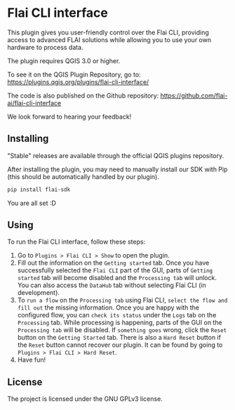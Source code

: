 # Flai CLI interface

This plugin gives you user-friendly control over the Flai CLI, providing access to advanced FLAI solutions while allowing you to use your own hardware to process data.

The plugin requires QGIS 3.0 or higher.

To see it on the QGIS Plugin Repository, go to: https://plugins.qgis.org/plugins/flai-cli-interface/

The code is also published on the Github repository: https://github.com/flai-ai/flai-cli-interface

We look forward to hearing your feedback!


## Installing

"Stable" releases are available through the official QGIS plugins repository.

After installing the plugin, you may need to manually install our SDK with Pip (this should be automatically handled by our plugin).

```bash
pip install flai-sdk
```

You are all set :D


## Using

To run the Flai CLI interface, follow these steps:
1. Go to `Plugins > Flai CLI > Show` to open the plugin.
2. Fill out the information on the `Getting started` tab. Once you have successfully selected the `Flai CLI` part of the GUI, parts of `Getting started` tab will become disabled and the `Processing tab` will unlock. You can also access the `DataHub` tab without selecting Flai CLI (in development).
3. To `run a flow` on the `Processing tab` using Flai CLI, `select the flow and fill out` the missing information. Once you are happy with the configured flow, you can `check its status` under the `Logs` tab on the `Processing` tab. While processing is happening, parts of the GUI on the `Processing tab` will be disabled. If `something goes` wrong, click the `Reset` button on the `Getting Started` tab. There is also a `Hard Reset` button if the `Reset` button cannot recover our plugin. It can be found by going to `Plugins > Flai CLI > Hard Reset`.
4. Have fun!


## License

The project is licensed under the GNU GPLv3 license.
